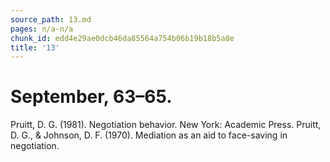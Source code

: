 ```yaml
---
source_path: 13.md
pages: n/a-n/a
chunk_id: edd4e29ae0dcb46da85564a754b06b19b18b5a8e
title: '13'
---
```

# September, 63–65.

Pruitt, D. G. (1981). Negotiation behavior. New York: Academic Press. Pruitt, D. G., & Johnson, D. F. (1970). Mediation as an aid to face-saving in negotiation.

